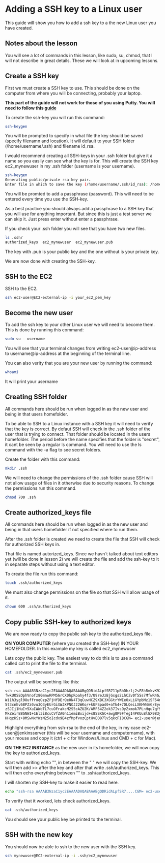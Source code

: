 # Adding a SSH key to a Linux user
This guide will show you how to add a ssh key to a the new Linux user you have created.

## Notes about the lesson
You will see a lot of commands in this lesson, like sudo, su, chmod, that I will not describe in great details. These we will look at in upcoming lessons.

## Create a SSH key
First we must create a SSH key to use. This should be done on the computer from where you will be connecting, probably your laptop.

**This part of the guide will not work for those of you using Putty. You will need to follow this [guide](https://www.ssh.com/academy/ssh/putty/windows/puttygen)**

To create the ssh-key you will run this command:

```bash
ssh-keygen
```

You will be prompted to specify in what file the key should be saved (specify filenamn and location).
It will default to your SSH folder (/home/username/.ssh) and filename id_rsa.

I would recommend creating all SSH-keys in your .ssh folder but give it a name so you easily can see what the key is for.
This will create the SSH key ec2_mynewuser in my .ssh folder (username is your username).

```bash
ssh-keygen
Generating public/private rsa key pair.
Enter file in which to save the key (/home/username/.ssh/id_rsa): /home/username/.ssh/ec2_mynewuser
```

You will be promted to add a passphrase (password). This will need to be entered every time you use the SSH-key.

As a best practice you should always add a passphrase to a SSH key that you will use for anything important. But since this is just a test server we can skip it.
Just press enter without enter a passphrase.


If you check your .ssh folder you will see that you have two new files.
```bash
ls .ssh/
authorized_keys  ec2_mynewuser  ec2_mynewuser.pub
```

The key with .pub is your public key and the one without is your private key.

We are now done with creating the SSH-key.


## SSH to the EC2
SSH to the EC2.

```bash
ssh ec2-user@EC2-external-ip -i your_ec2_pem_key
```

## Become the new user
To add the ssh key to your other Linux user we will need to become them.
This is done by running this command:

```bash
sudo su - username
```

You will see that your terminal changes from writing ec2-user@ip-address to username@ip-address at the beginning of the terminal line.

You can also verity that you are your new user by running the command:

```bash
whoami
```

It will print your username

## Creating SSH folder
All commands here should be run when logged in as the new user and being in that users homefolder.

To be able to SSH to a Linux instance with a SSH key it will need to verify that the key is correct. 
By defaut SSH will check in the .ssh folder of the user that is trying to connect. That folder should be located in the users homefolder.
The period before the name specifies that the folder is "secret", it cant be seen by a regular ls command. You will need to use the ls command with the -a flag to see secret folders.

Create the folder with this command:

```bash
mkdir .ssh
```

We will need to change the permissions of the .ssh folder cause SSH will not allow usage of files in it otherwise due to security reasons.
To change the permissions run this command.

```bash
chmod 700 .ssh
```

## Create authorized_keys file
All commands here should be run when logged in as the new user and being in that users homefolder if not specified where to run them.

After the .ssh folder is created we need to create the file that SSH will check for authorized SSH keys in.

That file is named autorized_keys.
Since we havn´t talked about text editors yet (will be done in lesson 2) we will create the file and add the ssh-key to it in separate steps without using a text editor.

To create the file run this command:
```bash
touch .ssh/authorized_keys
```

We must also change permissions on the file so that SSH will allow usage of it.
```bash
chown 600 .ssh/authorized_keys
```

## Copy public SSH-key to authorized keys
We are now ready to copy the public ssh key to the authorized_keys file.

**ON YOUR COMPUTER** (where you created the SSH-key) IN YOUR HOMEFOLDER.
In this example my key is called ec2_mynewuser

Lets copy the public key. The easiest way to do this is to use a command called cat to print the file to the terminal.

```bash
cat .ssh/ec2_mynewuser.pub
```

The output will be somthing like this:
```bash
ssh-rsa AAAAB3NzaC1yc2EAAAADAQABAAABgQDRidALpfSR711pBhDhzlj2sF8hBmkvK92NNaISxAI
fwkUOSEOphVnofz80mnwRPM56rCX0hpRoahy4f3/U9reJzBjGsgs2LhCZv0f5Ss7MfwR4G/rIGfhyLp
Wi1h3ygl98uffroqOzpZFjHfDErQe0N4T3qCuwHCZ9XBC3XGGtrYWIe0xLiGYpbMz1SF54nHnDV5Aul
5t3cnEv68PZz0vu3Q3yEUrGiXWJXPNOJ22WKo/+kUFSpad0+aTk4+7DLQeiLXKHW4mG/EyobaMSyZ461
zSJIj1HuI+5XaIWWeTL7cuOFrakcM2S5cAZU2K/AMF54Z2ok37Ivs9yZxmok7PLnHqu7qfSpA7dhkYOc
MkZeirB8GNWI+1El3i8cuCVfZA0n11emiBxijd+s8SSKGC+awg0P9FTegI4PKUuBlGX983yVAOoiT8N/
HHqzHSz+8MSwNxYWzN25oIcdx9B4zfMpfvozCptHvEO87lv5qkcFI8CGM= ec2-user@jenkinsserver
```

Highlight everything from ssh-rsa to the end of the key, in my case ec2-user@jenkinsserver (this will be your username and computername), with your mouse and copy it (ctrl + c for Windows/Linux and CMD + c for Mac).

**ON THE EC2 INSTANCE** as the new user in its homefolder, we will now copy the key to authorized_keys.

Start with writing echo "", in between the " " we will copy the SSH-key. We will then add >> after the key and after that write .ssh/authorized_keys. 
This will then echo everything between "" to .ssh/authorized_keys.

I will shorten my SSH-key to make it easier to read here.
```bash
echo "ssh-rsa AAAAB3NzaC1yc2EAAAADAQABAAABgQDRidALpfSR7....CGM= ec2-user@jenkinsserver" >> .ssh/authorized_keys
```

To verify that it worked, lets check authorized_keys.
```bash
cat .ssh/authorized_keys
```
You should see your public key be printed to the terminal.

## SSH with the new key

You should now be able to ssh to the new user with the SSH key.

```bash
ssh mynewuser@EC2-external-ip -i .ssh/ec2_mynewuser
```










